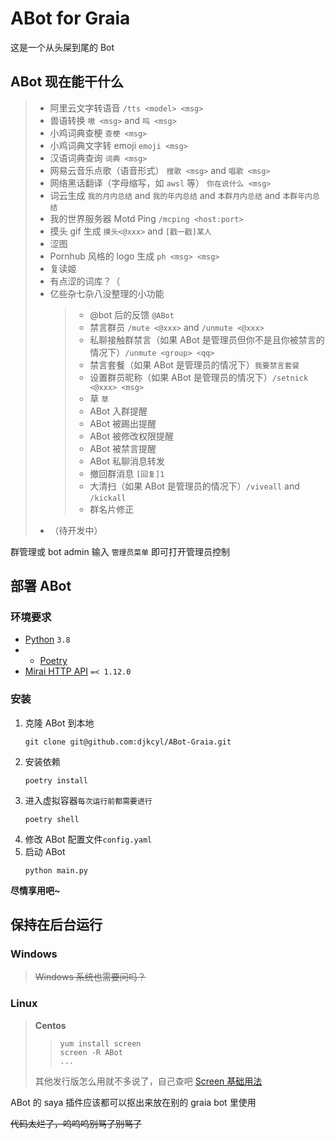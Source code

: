# ABot for Graia

这是一个从头屎到尾的 Bot

## ABot 现在能干什么

> - 阿里云文字转语音 `/tts <model> <msg>`
> - 兽语转换 `嗷 <msg>` and `呜 <msg>`
> - 小鸡词典查梗 `查梗 <msg>`
> - 小鸡词典文字转 emoji `emoji <msg>`
> - 汉语词典查询 `词典 <msg>`
> - 网易云音乐点歌（语音形式） `搜歌 <msg>` and `唱歌 <msg>`
> - 网络黑话翻译（字母缩写，如 `awsl` 等） `你在说什么 <msg>`
> - 词云生成 `我的月内总结` and `我的年内总结` and `本群月内总结` and `本群年内总结`
> - 我的世界服务器 Motd Ping `/mcping <host:port>`
> - 摸头 gif 生成 `摸头<@xxx>` and `[戳一戳]某人`
> - 涩图
> - Pornhub 风格的 logo 生成 `ph <msg> <msg>`
> - 复读姬
> - 有点涩的词库？（
> - 亿些杂七杂八没整理的小功能
>   > - @bot 后的反馈 `@ABot`
>   > - 禁言群员 `/mute <@xxx>` and `/unmute <@xxx>`
>   > - 私聊接触群禁言（如果 ABot 是管理员但你不是且你被禁言的情况下）`/unmute <group> <qq>`
>   > - 禁言套餐（如果 ABot 是管理员的情况下）`我要禁言套餐`
>   > - 设置群员昵称（如果 ABot 是管理员的情况下）`/setnick <@xxx> <msg>`
>   > - 草 `草`
>   > - ABot 入群提醒
>   > - ABot 被踢出提醒
>   > - ABot 被修改权限提醒
>   > - ABot 被禁言提醒
>   > - ABot 私聊消息转发
>   > - 撤回群消息 `[回复]1`
>   > - 大清扫（如果 ABot 是管理员的情况下）`/viveall` and `/kickall`
>   > - 群名片修正
> - （待开发中）

群管理或 bot admin 输入 `管理员菜单` 即可打开管理员控制

## 部署 ABot

### 环境要求

- [Python](https://www.python.org/) `3.8`
- - [Poetry](https://python-poetry.org/)
- [Mirai HTTP API](https://github.com/project-mirai/mirai-api-http) `=< 1.12.0`

### 安装

1. 克隆 ABot 到本地
   ```shell
   git clone git@github.com:djkcyl/ABot-Graia.git
   ```
2. 安装依赖
   ```shell
   poetry install
   ```
3. 进入虚拟容器`每次运行前都需要进行`
   ```shell
   poetry shell
   ```
4. 修改 ABot 配置文件`config.yaml`
5. 启动 ABot
   ```shell
   python main.py
   ```

**尽情享用吧~**

## 保持在后台运行

### **Windows**

> ~~Windows 系统也需要问吗？~~

### **Linux**
> **Centos**
> > ```shell
> > yum install screen
> > screen -R ABot
> > ...
> > ```
> 其他发行版怎么用就不多说了，自己查吧
> [Screen 基础用法](https://www.runoob.com/linux/linux-comm-screen.html)


ABot 的 saya 插件应该都可以抠出来放在别的 graia bot 里使用

~~代码太烂了，呜呜呜别骂了别骂了~~

